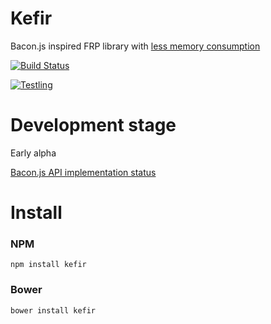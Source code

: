 # Kefir

Bacon.js inspired FRP library with [less memory consumption](https://github.com/pozadi/kefir/blob/master/memory-usage-results.txt)

[![Build Status](https://travis-ci.org/pozadi/kefir.svg?branch=master)](https://travis-ci.org/pozadi/kefir)

[![Testling](https://ci.testling.com/pozadi/kefir.png)](https://ci.testling.com/pozadi/kefir)

# Development stage

Early alpha

[Bacon.js API implementation status](https://github.com/pozadi/kefir/blob/master/bacon-api-impl-status.md)

# Install

### NPM

    npm install kefir

### Bower

    bower install kefir
